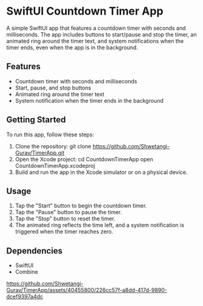 # SwiftUI Countdown Timer App

A simple SwiftUI app that features a countdown timer with seconds and milliseconds. The app includes buttons to start/pause and stop the timer, an animated ring around the timer text, and system notifications when the timer ends, even when the app is in the background.

## Features

- Countdown timer with seconds and milliseconds
- Start, pause, and stop buttons
- Animated ring around the timer text
- System notification when the timer ends in the background

## Getting Started

To run this app, follow these steps:

1. Clone the repository:
   git clone https://github.com/Shwetangi-Gurav/TimerApp.git
2. Open the Xcode project:
    cd CountdownTimerApp
    open CountdownTimerApp.xcodeproj
3. Build and run the app in the Xcode simulator or on a physical device.

## Usage
1. Tap the "Start" button to begin the countdown timer.
2. Tap the "Pause" button to pause the timer.
3. Tap the "Stop" button to reset the timer.
4. The animated ring reflects the time left, and a system notification is triggered when the timer reaches zero.

## Dependencies
- SwiftUI
- Combine

https://github.com/Shwetangi-Gurav/TimerApp/assets/40455800/226cc57f-a8dd-417d-9890-dcef9397a4dc





